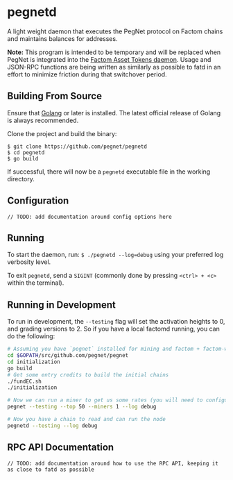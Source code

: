 # pegnetd

A light weight daemon that executes the PegNet protocol on Factom chains and maintains balances for addresses.

**Note:** This program is intended to be temporary and will be replaced when PegNet is integrated into the [Factom Asset Tokens daemon](https://github.com/Factom-Asset-Tokens/fatd). Usage and JSON-RPC functions are being written as similarly as possible to fatd in an effort to minimize friction during that switchover period.

## Building From Source

Ensure that [Golang](https://golang.org/) or later is installed. The latest official release of Golang is always recommended.

Clone the project and build the binary:
```
$ git clone https://github.com/pegnet/pegnetd
$ cd pegnetd
$ go build
```

If successful, there will now be a `pegnetd` executable file in the working directory.

## Configuration

`// TODO: add documentation around config options here`

## Running

To start the daemon, run: `$ ./pegnetd --log=debug` using your preferred log verbosity level.

To exit `pegnetd`, send a `SIGINT` (commonly done by pressing `<ctrl> + <c>` within the terminal).

## Running in Development

To run in development, the `--testing` flag will set the activation heights to 0, and grading versions to 2. So if you have a local factomd running, you can do the following:

```bash
# Assuming you have `pegnet` installed for mining and factom + factom-walletd running
cd $GOPATH/src/github.com/pegnet/pegnet
cd initialization
go build
# Get some entry credits to build the initial chains
./fundEC.sh
./initialization

# Now we can run a miner to get us some rates (you will need to configure a miner)
pegnet --testing --top 50 --miners 1 --log debug

# Now you have a chain to read and can run the node
pegnetd --testing --log debug
```

## RPC API Documentation

`// TODO: add documentation around how to use the RPC API, keeping it as close to fatd as possible`
